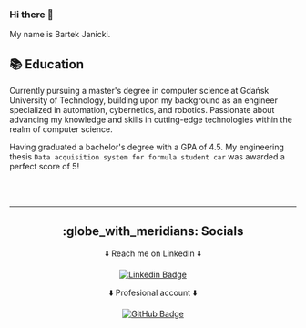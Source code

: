 ### Hi there 👋

My name is Bartek Janicki. 


## :books:  Education

Currently pursuing a master's degree in computer science at Gdańsk University of Technology, building upon my background as an engineer specialized in automation, cybernetics, and robotics. Passionate about advancing my knowledge and skills in cutting-edge technologies within the realm of computer science.

Having graduated a bachelor's degree with a GPA of 4.5. My engineering thesis `Data acquisition system for formula student car` was awarded  a perfect score of 5!

<br></br>
<hr>

<h2 align="center">:globe_with_meridians: Socials</h2>

<p align="center">⬇️ Reach me on LinkedIn ⬇️</p>

<p align="center">
  <a href="https://www.linkedin.com/in/bartosz-janicki-28ba75276">
    <img src="https://img.shields.io/badge/bartosz-janicki-blue?style=flat&logo=Linkedin&logoColor=white" alt="Linkedin Badge">
  </a>
</p>

<p align="center">⬇️ Profesional account ⬇️</p>

<p align="center">
  <a href="https://github.com/BartoszJanicki">
    <img src="https://img.shields.io/badge/BartoszJanicki-%23121011.svg?style=for-the-badge&logo=github&logoColor=white" alt="GitHub Badge">
  </a>
</p>

<!--
**Booswoos/Booswoos** is a ✨ _special_ ✨ repository because its `README.md` (this file) appears on your GitHub profile.

Here are some ideas to get you started:

- 🔭 I’m currently working on ...
- 🌱 I’m currently learning ...
- 👯 I’m looking to collaborate on ...
- 🤔 I’m looking for help with ...
- 💬 Ask me about ...
- 📫 How to reach me: ...
- 😄 Pronouns: ...
- ⚡ Fun fact: ...
-->
